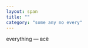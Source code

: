 ```yaml
---
layout: span
title: ""
category: "some any no every"
---
```

<span class="rules"><p>everything — всё</p></span>
